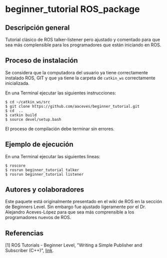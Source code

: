 # beginner_tutorial ROS_package

## Descripción general
Tutorial clásico de ROS talker-listener pero ajustado y comentado para que sea más complensible para los programadores que están iniciando en ROS.

## Proceso de instalación
Se considera que la computadora del usuario ya tiene correctamente instalado ROS, GIT y que ya tiene la carpeta de `catkin_ws` correctamente inicializada.

En una Terminal ejecutar las siguientes instrucciones:
```
$ cd ~/catkin_ws/src
$ git clone https://github.com/aaceves/beginner_tutorial.git
$ cd  ..
$ catkin build
$ source devel/setup.bash
```
El proceso de compilación debe terminar sin errores.

## Ejemplo de ejecución

En una Terminal ejecutar las siguientes lineas:
```
$ roscore
$ rosrun beginner_tutorial talker
$ rosrun beginner_tutorial listener
```

## Autores y colaboradores
Este paquete está originalmente presentado en el wiki de ROS en la sección de Beginners Level. Sin embargo fue ajustado ligeramente por el Dr. Alejandro Aceves-López para que sea más comprensible a los programadores nuevos de ROS.

## Referencias
[1] ROS Tutorials - Beginner Level, "Writing a Simple Publisher and Subscriber (C++)",  [link](http://wiki.ros.org/ROS/Tutorials).
